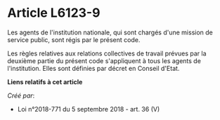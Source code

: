 # Article L6123-9

Les agents de l'institution nationale, qui sont chargés d'une mission de service public, sont régis par le présent code.

Les règles relatives aux relations collectives de travail prévues par la deuxième partie du présent code s'appliquent à tous
les agents de l'institution. Elles sont définies par décret en Conseil d'Etat.

**Liens relatifs à cet article**

_Créé par_:

  - Loi n°2018-771 du 5 septembre 2018 - art. 36 (V)
